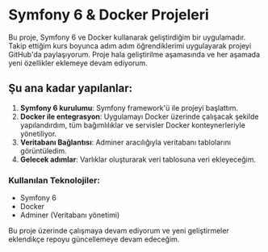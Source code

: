 # Symfony 6 & Docker Projeleri

Bu proje, Symfony 6 ve Docker kullanarak geliştirdiğim bir uygulamadır. Takip ettiğim kurs boyunca adım adım öğrendiklerimi uygulayarak projeyi GitHub'da paylaşıyorum. Proje hala geliştirilme aşamasında ve her aşamada yeni özellikler eklemeye devam ediyorum.

## Şu ana kadar yapılanlar:

1. **Symfony 6 kurulumu**: Symfony framework'ü ile projeyi başlattım.
2. **Docker ile entegrasyon**: Uygulamayı Docker üzerinde çalışacak şekilde yapılandırdım, tüm bağımlılıklar ve servisler Docker konteynerleriyle yönetiliyor.
3. **Veritabanı Bağlantısı**: Adminer aracılığıyla veritabanı tablolarını görüntüledim.
4. **Gelecek adımlar**: Varlıklar oluşturarak veri tablosuna veri ekleyeceğim.

### Kullanılan Teknolojiler:
- Symfony 6
- Docker
- Adminer (Veritabanı yönetimi)

Bu proje üzerinde çalışmaya devam ediyorum ve yeni geliştirmeler eklendikçe repoyu güncellemeye devam edeceğim.
